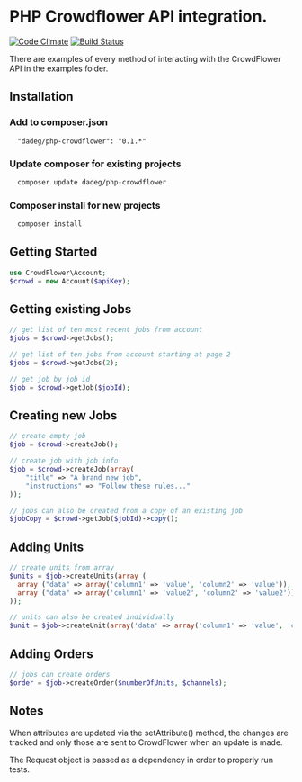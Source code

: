 # PHP Crowdflower API integration.
[![Code Climate](https://codeclimate.com/github/dadeg/php-crowdflower.png)](https://codeclimate.com/github/dadeg/php-crowdflower)
[![Build Status](https://travis-ci.org/dadeg/php-crowdflower.svg?branch=master)](https://travis-ci.org/dadeg/php-crowdflower)

There are examples of every method of interacting with the CrowdFlower API in the examples folder.

## Installation
### Add to composer.json
```
  "dadeg/php-crowdflower": "0.1.*"
```

### Update composer for existing projects
```bash
  composer update dadeg/php-crowdflower
```

### Composer install for new projects
```bash
  composer install
```

## Getting Started
```php
use CrowdFlower\Account;
$crowd = new Account($apiKey);
```

## Getting existing Jobs
```php
// get list of ten most recent jobs from account
$jobs = $crowd->getJobs();

// get list of ten jobs from account starting at page 2
$jobs = $crowd->getJobs(2);

// get job by job id
$job = $crowd->getJob($jobId);
```

## Creating new Jobs
```php
// create empty job
$job = $crowd->createJob();

// create job with job info
$job = $crowd->createJob(array(
    "title" => "A brand new job",
    "instructions" => "Follow these rules..."
));

// jobs can also be created from a copy of an existing job
$jobCopy = $crowd->getJob($jobId)->copy();
```

## Adding Units
```php
// create units from array
$units = $job->createUnits(array (
  array ("data" => array('column1' => 'value', 'column2' => 'value')),
  array ("data" => array('column1' => 'value2', 'column2' => 'value2'))
));

// units can also be created individually
$unit = $job->createUnit(array('data' => array('column1' => 'value', 'column2' => 'value')));
```

## Adding Orders
```php
// jobs can create orders
$order = $job->createOrder($numberOfUnits, $channels);
```

## Notes
When attributes are updated via the setAttribute() method, the changes are
tracked and only those are sent to CrowdFlower when an update is made.

The Request object is passed as a dependency in order to properly run tests.
